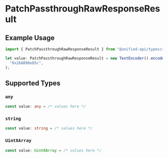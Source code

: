 # PatchPassthroughRawResponseResult

## Example Usage

```typescript
import { PatchPassthroughRawResponseResult } from "@unified-api/typescript-sdk/sdk/models/operations";

let value: PatchPassthroughRawResponseResult = new TextEncoder().encode(
  "0x26AB98eD5c",
);
```

## Supported Types

### `any`

```typescript
const value: any = /* values here */
```

### `string`

```typescript
const value: string = /* values here */
```

### `Uint8Array`

```typescript
const value: Uint8Array = /* values here */
```

